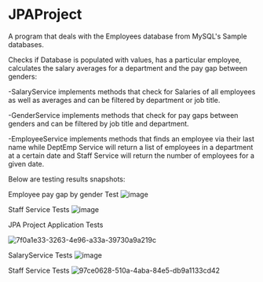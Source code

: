 # JPAProject

A program that deals with the Employees database from MySQL's Sample databases.

Checks if Database is populated with values, has a particular employee, calculates the salary averages for a department and the pay gap between genders:

  -SalaryService implements methods that check for Salaries of all employees as well as averages and can be filtered by department or job title.

  -GenderService implements methods that check for pay gaps between genders and can be filtered by job title and department.

  -EmployeeService implements methods that finds an employee via their last name while DeptEmp Service will return a list of employees in a department at a certain date and Staff Service will return the number of employees for a given date.




Below are testing results snapshots: 

Employee pay gap by gender Test
![image](https://user-images.githubusercontent.com/117417937/222679893-2ca0f09d-bf3e-4c7f-9af9-cf84fdb7d598.png)

Staff Service Tests
![image](https://user-images.githubusercontent.com/117417937/222681731-92912cfa-8503-4544-8507-13c1def1e91f.png)

JPA Project Application Tests

![7f0a1e33-3263-4e96-a33a-39730a9a219c](https://user-images.githubusercontent.com/117417937/222685063-768c6e93-5438-4215-9c07-8de8e6a6cd98.jpg)

SalaryService Tests
![image](https://user-images.githubusercontent.com/117417937/222699712-3536714e-1843-4205-9213-5905b3a158ef.png)

Staff Service Tests
![97ce0628-510a-4aba-84e5-db9a1133cd42](https://user-images.githubusercontent.com/117417937/222716642-ba6498ec-0993-4d41-b5f7-d97b33aafbe7.jpg)
